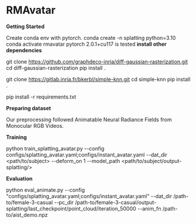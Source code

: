 # RMAvatar

**Getting Started**

Create conda env with pytorch.
conda create -n splatting python=3.10
conda activate rmavatar
pytorch 2.0.1+cu117 is tested
**install other dependencies**

git clone https://github.com/graphdeco-inria/diff-gaussian-rasterization.git
cd diff-gaussian-rasterization
pip install .

git clone https://gitlab.inria.fr/bkerbl/simple-knn.git
cd simple-knn
pip install .  

pip install -r requirements.txt

**Preparing dataset**

Our preprocessing followed Animatable Neural Radiance Fields from Monocular RGB Videos.

**Training**

python train_splatting_avatar.py --config configs/splatting_avatar.yaml;configs/instant_avatar.yaml --dat_dir <path/to/subject> --deform_on 1 --model_path <path/to/subject/output-splatting/> 

**Evaluation**

python eval_animate.py --config "configs/splatting_avatar.yaml;configs/instant_avatar.yaml" --dat_dir /path-to/female-3-casual --pc_dir /path-to/female-3-casual/output-splatting/last_checkpoint/point_cloud/iteration_50000 --anim_fn /path-to/aist_demo.npz

